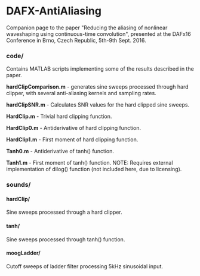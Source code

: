 # DAFX-AntiAliasing
Companion page to the paper "Reducing the aliasing of nonlinear waveshaping using continuous-time convolution", presented at the DAFx16 Conference in Brno, Czech Republic, 5th-9th Sept. 2016.

### code/
Contains MATLAB scripts implementing some of the results described in the paper.

__hardClipComparison.m__ - generates sine sweeps processed through hard clipper, with several anti-aliasing kernels and sampling rates.

__hardClipSNR.m__ - Calculates SNR values for the hard clipped sine sweeps.

__HardClip.m__ - Trivial hard clipping function.

__HardClip0.m__ - Antiderivative of hard clipping function.

__HardClip1.m__ - First moment of hard clipping function.

__Tanh0.m__ - Antiderivative of tanh() function.

__Tanh1.m__ - First moment of tanh() function. NOTE: Requires external implementation of dilog() function (not included here, due to licensing).

### sounds/
#### hardClip/
Sine sweeps processed through a hard clipper.
#### tanh/
Sine sweeps processed through tanh() function.
#### moogLadder/
Cutoff sweeps of ladder filter processing 5kHz sinusoidal input.
